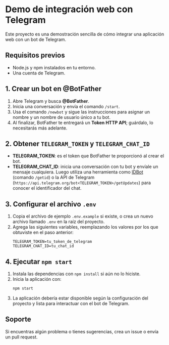 # Demo de integración web con Telegram

Este proyecto es una demostración sencilla de cómo integrar una aplicación web con un bot de Telegram.

## Requisitos previos
- Node.js y npm instalados en tu entorno.
- Una cuenta de Telegram.

## 1. Crear un bot en @BotFather
1. Abre Telegram y busca **@BotFather**.
2. Inicia una conversación y envía el comando `/start`.
3. Usa el comando `/newbot` y sigue las instrucciones para asignar un nombre y un nombre de usuario único a tu bot.
4. Al finalizar, BotFather te entregará un **Token HTTP API**; guárdalo, lo necesitarás más adelante.

## 2. Obtener `TELEGRAM_TOKEN` y `TELEGRAM_CHAT_ID`
- **TELEGRAM_TOKEN**: es el token que BotFather te proporcionó al crear el bot.
- **TELEGRAM_CHAT_ID**: inicia una conversación con tu bot y envíale un mensaje cualquiera. Luego utiliza una herramienta como [IDBot](https://t.me/myidbot) (comando `/getid`) o la API de Telegram (`https://api.telegram.org/bot<TELEGRAM_TOKEN>/getUpdates`) para conocer el identificador del chat.

## 3. Configurar el archivo `.env`
1. Copia el archivo de ejemplo `.env.example` si existe, o crea un nuevo archivo llamado `.env` en la raíz del proyecto.
2. Agrega las siguientes variables, reemplazando los valores por los que obtuviste en el paso anterior:
   ```env
   TELEGRAM_TOKEN=tu_token_de_telegram
   TELEGRAM_CHAT_ID=tu_chat_id
   ```

## 4. Ejecutar `npm start`
1. Instala las dependencias con `npm install` si aún no lo hiciste.
2. Inicia la aplicación con:
   ```bash
   npm start
   ```
3. La aplicación debería estar disponible según la configuración del proyecto y lista para interactuar con el bot de Telegram.

## Soporte
Si encuentras algún problema o tienes sugerencias, crea un issue o envía un pull request.
